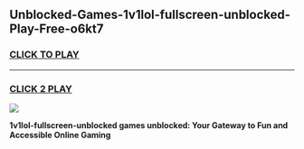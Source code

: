 
## Unblocked-Games-1v1lol-fullscreen-unblocked-Play-Free-o6kt7
<h3>
<a href="https://premium76.site?title=1v1lol-fullscreen-unblocked&ref=18A1">CLICK TO PLAY</a></h3>
<hr>

<h3>
<a href="https://premium76.site?title=1v1lol-fullscreen-unblocked&ref=18A1">CLICK 2 PLAY</a>
  
</h3>

<a href="https://premium76.site?title=1v1lol-fullscreen-unblocked&ref=18A1"><img src="https://clearcache.store/games.png"></a>


**1v1lol-fullscreen-unblocked games unblocked: Your Gateway to Fun and Accessible Online Gaming**
